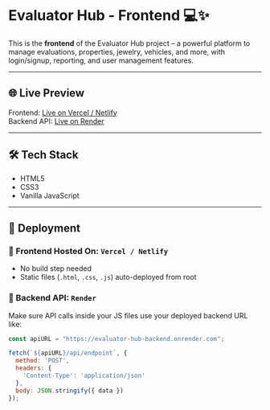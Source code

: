 # Evaluator Hub - Frontend 💻✨

This is the **frontend** of the Evaluator Hub project – a powerful platform to manage evaluations, properties, jewelry, vehicles, and more, with login/signup, reporting, and user management features.

---

## 🌐 Live Preview

Frontend: [Live on Vercel / Netlify](https://your-frontend-link.vercel.app)  
Backend API: [Live on Render](https://evaluator-hub-backend.onrender.com)

---

## 🛠️ Tech Stack

- HTML5
- CSS3
- Vanilla JavaScript

---

## 🚀 Deployment

### 🧩 Frontend Hosted On: `Vercel / Netlify`

- No build step needed
- Static files (`.html`, `.css`, `.js`) auto-deployed from root

### 🔗 Backend API: `Render`

Make sure API calls inside your JS files use your deployed backend URL like:

```js
const apiURL = "https://evaluator-hub-backend.onrender.com";

fetch(`${apiURL}/api/endpoint`, {
  method: 'POST',
  headers: {
    'Content-Type': 'application/json'
  },
  body: JSON.stringify({ data })
});
